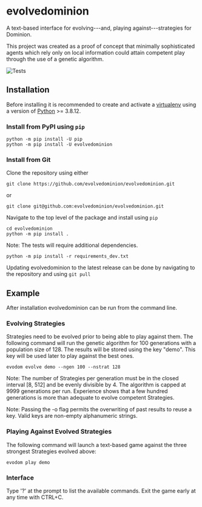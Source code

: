 # evolvedominion
A text-based interface for evolving---and, playing against---strategies for Dominion.

This project was created as a proof of concept that minimally sophisticated agents
which rely only on local information could attain competent play through the use
of a genetic algorithm.

![Tests](https://github.com/arcboundrav/evodom/actions/workflows/tests.yml/badge.svg)

## Installation

Before installing it is recommended to create and activate a [virtualenv](https://docs.python.org/3/tutorial/venv.html) using a version of [Python](https://www.python.org/downloads/) >= 3.8.12.

### Install from PyPI using `pip`
```
python -m pip install -U pip
python -m pip install -U evolvedominion
```

### Install from Git
Clone the repository using either
```
git clone https://github.com/evolvedominion/evolvedominion.git
```
or
```
git clone git@github.com:evolvedominion/evolvedominion.git
```
Navigate to the top level of the package and install using `pip`
```
cd evolvedominion
python -m pip install .
```
Note: The tests will require additional dependencies.
```
python -m pip install -r requirements_dev.txt
```
Updating evolvedominion to the latest release can be done
by navigating to the repository and using `git pull`

## Example

After installation evolvedominion can be run from the command line.

### Evolving Strategies

Strategies need to be evolved prior to being able to play against them.
The following command will run the genetic algorithm for 100 generations
with a population size of 128. The results will be stored using the key
"demo". This key will be used later to play against the best ones.
```
evodom evolve demo --ngen 100 --nstrat 128
```
Note: The number of Strategies per generation must be in the closed
interval [8, 512] and be evenly divisible by 4. The algorithm is capped at 9999
generations per run. Experience shows that a few hundred generations is more
than adequate to evolve competent Strategies.

Note: Passing the -o flag permits the overwriting of past results to reuse
a key. Valid keys are non-empty alphanumeric strings.


### Playing Against Evolved Strategies

The following command will launch a text-based game against the three
strongest Strategies evolved above:
```
evodom play demo
```

### Interface

Type '?' at the prompt to list the available commands.
Exit the game early at any time with CTRL+C.

